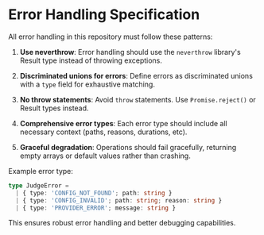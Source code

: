 # Error Handling Specification

All error handling in this repository must follow these patterns:

1. **Use neverthrow**: Error handling should use the `neverthrow` library's Result type instead of throwing exceptions.

2. **Discriminated unions for errors**: Define errors as discriminated unions with a `type` field for exhaustive matching.

3. **No throw statements**: Avoid `throw` statements. Use `Promise.reject()` or Result types instead.

4. **Comprehensive error types**: Each error type should include all necessary context (paths, reasons, durations, etc).

5. **Graceful degradation**: Operations should fail gracefully, returning empty arrays or default values rather than crashing.

Example error type:
```typescript
type JudgeError =
  | { type: 'CONFIG_NOT_FOUND'; path: string }
  | { type: 'CONFIG_INVALID'; path: string; reason: string }
  | { type: 'PROVIDER_ERROR'; message: string }
```

This ensures robust error handling and better debugging capabilities.